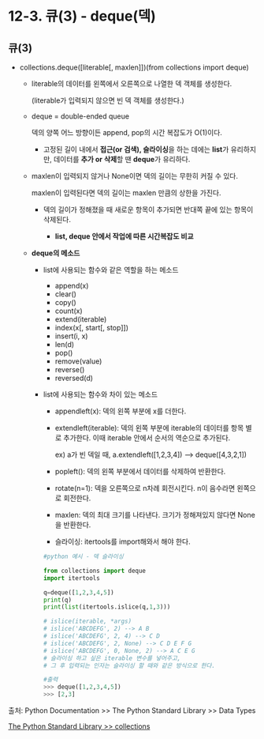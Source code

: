# 12-3. 큐(3) - deque(덱)





## 큐(3)



- collections.deque([literable[, maxlen]])(from collections import deque)

  - literable의 데이터를 왼쪽에서 오른쪽으로 나열한 덱 객체를 생성한다.

    (literable가 입력되지 않으면 빈 덱 객체를 생성한다.)

  - deque = double-ended queue

    덱의 양쪽 어느 방향이든 append, pop의 시간 복잡도가 O(1)이다.

    - 고정된 길이 내에서 **접근(or 검색), 슬라이싱**을 하는 데에는 **list**가 유리하지만, 데이터를 **추가 or 삭제**할 땐 **deque**가 유리하다.

  - maxlen이 입력되지 않거나 None이면 덱의 길이는 무한히 커질 수 있다.

    maxlen이 입력된다면 덱의 길이는 maxlen 만큼의 상한을 가진다.

    - 덱의 길이가 정해졌을 때 새로운 항목이 추가되면 반대쪽 끝에 있는 항목이 삭제된다.

      - **list, deque 안에서 작업에 따른 시간복잡도 비교**

      

  - **deque의 메소드**

    - list에 사용되는 함수와 같은 역할을 하는 메소드

      - append(x)
      - clear()
      - copy()
      - count(x)
      - extend(iterable)
      - index(x[, start[, stop]])
      - insert(i, x)
      - len(d)
      - pop()
      - remove(value)
      - reverse()
      - reversed(d)

    - list에 사용되는 함수와 차이 있는 메소드

      - appendleft(x): 덱의 왼쪽 부분에 x를 더한다.

      - extendleft(iterable): 덱의 왼쪽 부분에 iterable의 데이터를 항목 별로 추가한다. 이때 iterable 안에서 순서의 역순으로 추가된다.

        ex) a가 빈 덱일 때, a.extendleft([1,2,3,4]) --> deque([4,3,2,1])

      - popleft(): 덱의 왼쪽 부분에서 데이터를 삭제하여 반환한다.

      - rotate(n=1): 덱을 오른쪽으로 n차례 회전시킨다. n이 음수라면 왼쪽으로 회전한다.

      - maxlen: 덱의 최대 크기를 나타낸다. 크기가 정해져있지 않다면 None을 반환한다.

      - 슬라이싱: itertools를 import해와서 해야 한다.

      ```python
      #python 예시 - 덱 슬라이싱
      
      from collections import deque
      import itertools
      
      q=deque([1,2,3,4,5])
      print(q)
      print(list(itertools.islice(q,1,3)))
      
      # islice(iterable, *args)
      # islice('ABCDEFG', 2) --> A B
      # islice('ABCDEFG', 2, 4) --> C D
      # islice('ABCDEFG', 2, None) --> C D E F G
      # islice('ABCDEFG', 0, None, 2) --> A C E G
      # 슬라이싱 하고 싶은 iterable 변수를 넣어주고,
      # 그 후 입력되는 인자는 슬라이싱 할 때와 같은 방식으로 한다.
      
      #출력
      >>> deque([1,2,3,4,5])
      >>> [2,3]
      
      ```

      

  

출처: Python Documentation >> The Python Standard Library >> Data Types

[The Python Standard Library >> collections](https://docs.python.org/3/library/collections.html#collections.deque)